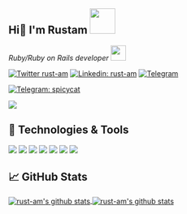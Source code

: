 <h2> Hi👋 I'm Rustam <img src="https://media.giphy.com/media/WUlplcMpOCEmTGBtBW/giphy.gif" width="50"></h2>
<p><em>Ruby/Ruby on Rails developer <img src="https://media.giphy.com/media/U71g2lkZZPPPvZOKcU/source.gif" width="30"> 
</em></p>

[![Twitter rust-am](https://img.shields.io/twitter/follow/russell_ocean?label=Follow)](https://twitter.com/intent/follow?screen_name=russell_ocean)
[![Linkedin: rust-am](https://img.shields.io/badge/-rustam-blue?style=flat&logo=Linkedin&logoColor=white&link=https://www.linkedin.com/in/rust-am/)](https://www.linkedin.com/in/rust-am/)
[![Telegram](https://img.shields.io/badge/Chat%20on-Telegram-brightgreen.svg)](https://t.me/spicycat)

[![Telegram: spicycat](https://img.shields.io/badge/-spicycat-blue?style=flat&logo=Telegram&logoColor=white&link=https://t.me/spicycat/)](https://t.me/spicycat/)
<!-- [![GitHub rust-am](https://img.shields.io/github/followers/rust-am?label=follow&style=social)](https://github.com/rust-am) -->
![](https://visitor-badge.glitch.me/badge?page_id=rust-am.rust-am)



<h2> 🔧 Technologies & Tools </h2>

![](https://img.shields.io/badge/OS-Linux-informational?style=flat-square&logo=linux&logoColor=white&color=0076D6)
![](https://img.shields.io/badge/Editors-VS_Code_|_Ruby_Mine-informational?style=flat-square&logo=visual-studio-code&logoColor=white&color=0076D6)
![](https://img.shields.io/badge/Code-Ruby-informational?style=flat-square&logo=ruby&logoColor=white&color=0076D6)
![](https://img.shields.io/badge/Framework-Rails-informational?style=flat-square&logo=rubyonrails&logoColor=white&color=0076D6)
![](https://img.shields.io/badge/Shell-Bash-informational?style=flat-square&logo=gnu-bash&logoColor=white&color=0076D6)
![](https://img.shields.io/badge/Tools-PostgreSQL-informational?style=flat-square&logo=postgresql&logoColor=white&color=0076D6)
![](https://img.shields.io/badge/Tools-Docker-informational?style=flat-square&logo=docker&logoColor=white&color=0076D6)

<h2> &#x1f4c8; GitHub Stats </h2>

<a href="https://github.com/rust-am/rust-am">
  <img align="center" src="https://github-readme-stats.vercel.app/api/top-langs/?username=rust-am&hide=c%2B%2B,c,html&title_color=6aa6f8&text_color=8a919a&icon_color=6aa6f8&bg_color=0e1116" alt="rust-am's github stats" />
</a>

<a href="https://github.com/rust-am/rust-am">
  <img align="center" src="https://github-readme-stats.vercel.app/api?username=rust-am&show_icons=true&line_height=27&count_private=true&title_color=6aa6f8&text_color=8a919a&icon_color=6aa6f8&bg_color=0e1116" alt="rust-am's github stats" />
</a>
